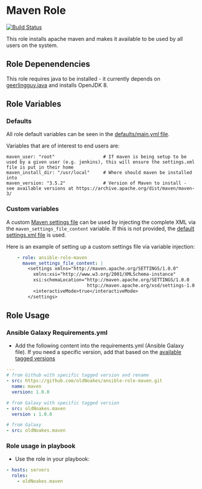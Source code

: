# Maven Role

[![Build Status](https://travis-ci.org/oldNoakes/ansible-role-maven.svg?branch=master)](https://travis-ci.org/oldNoakes/ansible-role-maven)

This role installs apache maven and makes it available to be used by all users on the system.

## Role Depenendencies

This role requires java to be installed - it currently depends on [geerlingguy.java](https://github.com/geerlingguy/ansible-role-java) and installs OpenJDK 8.

## Role Variables

### Defaults

All role default variables can be seen in the [defaults/main.yml file](https://github.com/oldNoakes/ansible-role-maven/blob/master/defaults/main.yml).

Variables that are of interest to end users are:

```
maven_user: "root"                  # If maven is being setup to be used by a given user (e.g. jenkins), this will ensure the settings.xml file is put in their home
maven_install_dir: "/usr/local"     # Where should maven be installed into
maven_version: "3.5.2"              # Version of Maven to install - see available versions at https://archive.apache.org/dist/maven/maven-3/
```

### Custom variables

A custom [Maven settings file](https://maven.apache.org/settings.html) can be used by injecting the complete XML via the ```maven_settings_file_content``` variable.  If this is not provided, the [default settings.xml file](https://github.com/oldNoakes/ansible-role-maven/blob/master/files/settings.xml) is used.

Here is an example of setting up a custom settings file via variable injection:

```yaml
    - role: ansible-role-maven
      maven_settings_file_content: |
        <settings xmlns="http://maven.apache.org/SETTINGS/1.0.0"
          xmlns:xsi="http://www.w3.org/2001/XMLSchema-instance"
          xsi:schemaLocation="http://maven.apache.org/SETTINGS/1.0.0
                              http://maven.apache.org/xsd/settings-1.0.0.xsd">
          <interactiveMode>true</interactiveMode>
        </settings>
```

## Role Usage

### Ansible Galaxy Requirements.yml

* Add the following content into the requirements.yml (Ansible Galaxy file).  If you need a specific version, add that based on the [available tagged versions](https://github.com/oldNoakes/ansible-role-maven/tags) 

```yaml
---
# from Github with specific tagged version and rename
- src: https://github.com/oldNoakes/ansible-role-maven.git
  name: maven
  version: 1.0.0

# from Galaxy with specific tagged version
- src: oldNoakes.maven
  version : 1.0.0

# from Galaxy 
- src: oldNoakes.maven
```

### Role usage in playbook

* Use the role in your playbook:

```yaml
- hosts: servers
  roles:
    - oldNoakes.maven
```